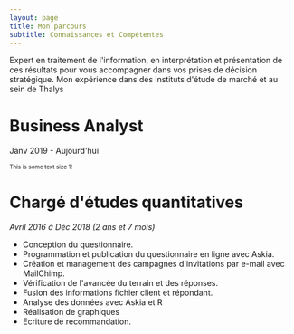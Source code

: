 ```yaml
---
layout: page
title: Mon parcours 
subtitle: Connaissances et Compétentes
---
```


Expert en traitement de l'information, en interprétation et présentation de ces résultats pour vous accompagner dans vos prises de décision stratégique. Mon expérience dans des instituts d'étude de marché et au sein de Thalys 


# <i class="fas fa-tachometer-alt"></i> Business Analyst
Janv 2019 - Aujourd'hui

<font size="1">This is some text size 1!</font>

# <i class="far fa-chart-bar"></i> Chargé d'études quantitatives
_Avril 2016 à Déc 2018 (2 ans et 7 mois)_



* Conception du questionnaire. 
* Programmation et publication du questionnaire en ligne avec Askia. 
* Création et management des campagnes d'invitations par e-mail avec MailChimp.  
* Vérification de l'avancée du terrain et des réponses. 
* Fusion des informations fichier client et répondant. 
* Analyse des données avec Askia et R
* Réalisation de graphiques 
* Ecriture de recommandation. 
